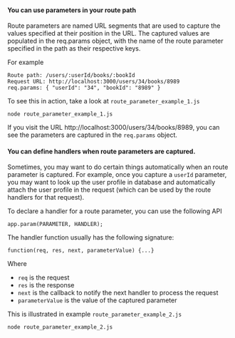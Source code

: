 #### You can use parameters in your route path

Route parameters are named URL segments that are used to capture the values specified at their position in the URL. The captured values are populated in the req.params object, with the name of the route parameter specified in the path as their respective keys.

For example

```
Route path: /users/:userId/books/:bookId
Request URL: http://localhost:3000/users/34/books/8989
req.params: { "userId": "34", "bookId": "8989" }
```

To see this in action, take a look at `route_parameter_example_1.js`

```shell
node route_parameter_example_1.js
```

If you visit the URL http://localhost:3000/users/34/books/8989, you can see the parameters are captured in the `req.params` object.

#### You can define handlers when route parameters are captured.

Sometimes, you may want to do certain things automatically when an route parameter is captured. For example, once you capture a `userId` parameter, you may want to look up the user profile in database and automatically attach the user profile in the request (which can be used by the route handlers for that request).

To declare a handler for a route parameter, you can use the following API

```
app.param(PARAMETER, HANDLER);
```

The handler function usually has the following signature:

```
function(req, res, next, parameterValue) {...}
```
Where
- `req` is the request 
- `res` is the response
- `next` is the callback to notify the next handler to process the request
- `parameterValue` is the value of the captured parameter

This is illustrated in example `route_parameter_example_2.js`

```shell
node route_parameter_example_2.js
```
